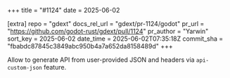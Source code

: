 +++
title = "#1124"
date = 2025-06-02

[extra]
repo = "gdext"
docs_rel_url = "gdext/pr-1124/godot"
pr_url = "https://github.com/godot-rust/gdext/pull/1124"
pr_author = "Yarwin"
sort_key = 2025-06-02
date_time = 2025-06-02T07:35:18Z
commit_sha = "fbabdc87845c3849abc950b4a7a652da8158489d"
+++

Allow to generate API from user-provided JSON and headers via `api-custom-json` feature.
